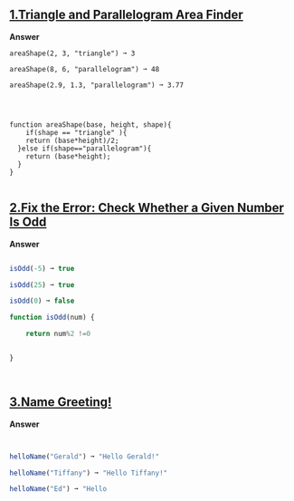 ## [1.Triangle and Parallelogram Area Finder](https://edabit.com/challenge/Z5nLWN9XscsuRi2oT)


**Answer**



```JS
areaShape(2, 3, "triangle") ➞ 3

areaShape(8, 6, "parallelogram") ➞ 48

areaShape(2.9, 1.3, "parallelogram") ➞ 3.77 




function areaShape(base, height, shape){
	if(shape == "triangle" ){
    return (base*height)/2;
  }else if(shape=="parallelogram"){
    return (base*height);
  }
}


```


## [2.Fix the Error: Check Whether a Given Number Is Odd](https://edabit.com/challenge/7rw9NgXoGZuyoJjZy)

**Answer**




```js

isOdd(-5) ➞ true

isOdd(25) ➞ true

isOdd(0) ➞ false

function isOdd(num) {

	return num%2 !=0


}




```





## [3.Name Greeting!](https://edabit.com/challenge/6kdGMdd78jpZ45ujo)

**Answer**



```js


helloName("Gerald") ➞ "Hello Gerald!"

helloName("Tiffany") ➞ "Hello Tiffany!"

helloName("Ed") ➞ "Hello 